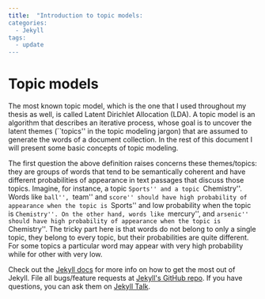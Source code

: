 ```yaml
---
title:  "Introduction to topic models:
categories:
  - Jekyll
tags:
  - update
---
```



# Topic models
The most known topic model, which is the one that I used throughout my thesis as well, is called Latent Dirichlet Allocation (LDA). A topic model is an algorithm that describes an iterative process, whose goal is to uncover the latent themes (``topics'' in the topic modeling jargon) that are assumed to generate the words of a document collection. In the rest of this document I will present some basic concepts of topic modeling. 



The first question the above definition raises concerns these themes/topics: they are groups of words that tend to be semantically coherent and have different probabilities of appearance in text passages that discuss those topics. Imagine, for instance, a topic ``Sports'' and a topic ``Chemistry''. Words like ``ball'', ``team'' and ``score'' should have high probability of appearance when the topic is ``Sports'' and low probability when the topic is ``Chemistry''. On the other hand, words like ``mercury'', and ``arsenic'' should have high probability of appearance when the topic is ``Chemistry''. The tricky part here is that words do not belong to only a single topic, they belong to every topic, but their probabilities are quite different. For some topics a particular word may appear with very high probability while for other with very low.



Check out the [Jekyll docs][jekyll-docs] for more info on how to get the most out of Jekyll. File all bugs/feature requests at [Jekyll's GitHub repo][jekyll-gh]. If you have questions, you can ask them on [Jekyll Talk][jekyll-talk].

[jekyll-docs]: http://jekyllrb.com/docs/home
[jekyll-gh]:   https://github.com/jekyll/jekyll
[jekyll-talk]: https://talk.jekyllrb.com/
